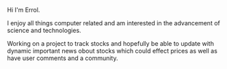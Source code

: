 Hi I'm Errol. 

I enjoy all things computer related and am interested in the advancement of science and technologies. 

Working on a project to track stocks and hopefully be able to update with dynamic important news obout stocks which could effect prices as well as have user comments and a community. 
